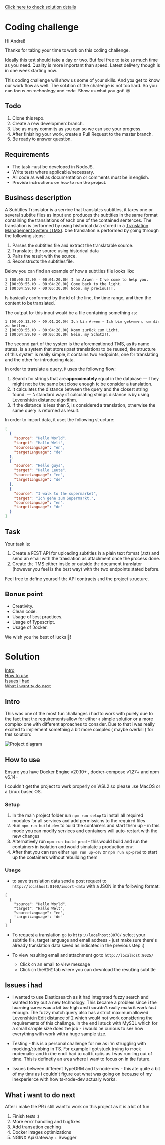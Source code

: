 [Click here to check solution details](#solution)

# Coding challenge

Hi Andrei!

Thanks for taking your time to work on this coding challenge.

Ideally this test should take a day or two. But feel free to take as much time as you need. Quality is more important than speed. Latest delivery though is in one week starting now.

This coding challenge will show us some of your skills. And you get to know our work flow as well. The solution of the challenge is not too hard. So you can focus on technology and code. Show us what you got! 😉

## Todo

1. Clone this repo.
2. Create a new development branch.
3. Use as many commits as you can so we can see your progress.
4. After finishing your work, create a Pull Request to the master branch.
5. Be ready to answer question.

## Requirements

- The task must be developed in NodeJS.
- Write tests where applicable/necessary.
- All code as well as documentation or comments must be in english.
- Provide instructions on how to run the project.

## Business description

A Subtitles Translator is a service that translates subtitles, it takes one or several subtitle files as input and produces the subtitles in the same format containing the translations of each one of the contained sentences. The translation is performed by using historical data stored in a [Translation Management System (TMS)](https://en.wikipedia.org/wiki/Translation_management_system). One translation is performed by going through the following steps:

1. Parses the subtitles file and extract the translatable source.
2. Translates the source using historical data.
3. Pairs the result with the source.
4. Reconstructs the subtitles file.

Below you can find an example of how a subtitles file looks like:

```
1 [00:00:12.00 - 00:01:20.00] I am Arwen - I've come to help you.
2 [00:03:55.00 - 00:04:20.00] Come back to the light.
3 [00:04:59.00 - 00:05:30.00] Nooo, my precious!!.
```

Is basically conformed by the id of the line, the time range, and then the content to be translated.

The output for this input would be a file containing something as:

```
1 [00:00:12.00 - 00:01:20.00] Ich bin Arwen - Ich bin gekommen, um dir zu helfen.
2 [00:03:55.00 - 00:04:20.00] Komm zurück zum Licht.
3 [00:04:59.00 - 00:05:30.00] Nein, my Schatz!!.
```

The second part of the system is the aforementioned TMS, as its name states, is a system that stores past translations to be reused, the structure of this system is really simple, it contains two endpoints, one for translating and the other for introducing data.

In order to translate a query, it uses the following flow:

1. Search for strings that are **approximately** equal in the database — They might not be the same but close enough to be consider a translation.
2. It calculates the distance between the query and the closest string found. — A standard way of calculating strings distance is by using [Levenshtein distance algorithm](https://en.wikipedia.org/wiki/Levenshtein_distance).
3. If the distance is less than 5, is considered a translation, otherwise the same query is returned as result.

In order to import data, it uses the following structure:

```json
[
  {
    "source": "Hello World",
    "target": "Hallo Welt",
    "sourceLanguage": "en",
    "targetLanguage": "de"
  },
  {
    "source": "Hello guys",
    "target": "Hallo Leute",
    "sourceLanguage": "en",
    "targetLanguage": "de"
  },
  {
    "source": "I walk to the supermarket",
    "target": "Ich gehe zum Supermarkt.",
    "sourceLanguage": "en",
    "targetLanguage": "de"
  }
]
```

## Task

Your task is:

1. Create a REST API for uploading subtitles in a plain text format (.txt) and send an email with the translation as attachment once the process done.
2. Create the TMS either inside or outside the document translator (however you feel is the best way) with the two endpoints stated before.

Feel free to define yourself the API contracts and the project structure.

## Bonus point

- Creativity.
- Clean code.
- Usage of best practices.
- Usage of Typescript.
- Usage of Docker.

We wish you the best of lucks 🙏!

# Solution

[Intro](#intro)  
[How to use](#how-to-use)  
[Issues i had](#issues-i-had)  
[What i want to do next](#what-i-want-to-do-next)

## Intro

This was one of the most fun challanges i had to work with purely due to the fact that the requirements allow for either a simple solution or a more complex one with different aproaches to consider.
Due to that i was really excited to implement something a bit more complex ( maybe overkill ) for this solution:

![Project diagram](project-diagram.png)

## How to use

Ensure you have Docker Engine v20.10+ , docker-compose v1.27+ and npm v6.14+

I couldn't get the project to work properly on WSL2 so please use MacOS or a Linux based OS.

### Setup

1. In the main project folder run `npm run setup` to install all required modules for all services and add permissions to the required files
2. Run `npm run build-dev` to build the containers and start them up - in this mode you can modify services and containers will auto-restart with the new changes
3. Alternatively run `npm run build-prod` - this would build and run the containers in isolation and would simulate a production env.
4. After that you can run either `npm run up-dev` or `npm run up-prod` to start up the containers without rebuilding them

### Usage

- to save translation data send a post request to `http://localhost:8100/import-data` with a JSON in the following format:

```
[
  {
    "source": "Hello World",
    "target": "Hallo Welt",
    "sourceLanguage": "en",
    "targetLanguage": "de"
  }
]
```

- To request a translation go to `http://localhost:8070/` select your subtitle file, target language and email address - just make sure there's already translation data saved as indicated in the previous step :)

- To view resulting email and attachment go to `http://localhost:8025/`
  - Click on an email to view message
  - Click on the`MIME` tab where you can download the resulting subtitle

## Issues i had

- I wanted to use Elasticsearch as it had integrated fuzzy search and wanted to try out a new technology. This became a problem since i the learning curve was a bit too high and i couldn't really make it work fast enough. The fuzzy match query also has a strict maximum allowed Levenshtein Edit distance of 2 which would not work considering the requirements of this challange.
  In the end i stuck with MySQL which for a small sample size does the job - i would be curious to see how everything with work with a huge sample size.

- Testing - this is a personal challenge for me as i'm struggling with mocking/stubbing in TS. For example i got stuck trying to mock nodemailer and in the end i had to call it quits as i was running out of time. This is definetly an area where i want to focus on in the future.

- Issues between different TypeORM and ts-node-dev - this ate quite a bit of my time as i couldn't figure out what was going on because of my inexperience with how ts-node-dev actually works.

## What i want to do next

After i make the PR i still want to work on this project as it is a lot of fun

1. Finish tests :(
2. More error handling and bugfixes
3. Add translation caching
4. Docker images optimizations
5. NGINX Api Gateway + Swagger
